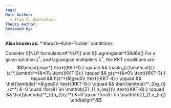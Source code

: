 ```yaml
---
tags: 
Note Author:
  - Trym A. Gabrielsen
Theory Author: 
Reviewed By:
---
```

**Also known as:** *'Karush–Kuhn–Tucker' conditions

Consider ![[NLP formulation#^NLP]]
and ![[Lagrangian#^f38d6e]]
For a given solution $z^{*}$, and lagrangian multipliers $\lambda^{*}$, the KKT conditions are:
$$\begin{align*}
\text{(KKT-1):} \qquad && \nabla_{z}\mathcal{L}(z^*,\lambda^*)&=0\\
\text{(KKT-2):} \qquad && g(z^*)&=0\\
\text{(KKT-3):} \qquad && h(z^*)&\geq0\\
\text{(KKT-4):} \qquad && \hat{\lambda}^*&\geq0\\
\text{(KKT-5):} \qquad && \bar{\lambda}^*_{i}g_{i}(z^*) &=0 \quad \forall i \in \mathbb{Z}_{1,n_{eq}}\\
\text{(KKT-6):} \qquad && \hat{\lambda}^*_{i}h_{i}(z^*) &=0 \quad \forall i \in \mathbb{Z}_{1,n_{in}}
\end{align*}$$
